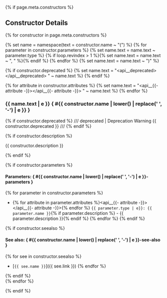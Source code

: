 {% if page.meta.constructors %}
## Constructor Details

{% for constructor in page.meta.constructors %}
<div class="api-detail" markdown>

{% set name = namespace(text = constructor.name ~ "(") %}
{% for parameter in constructor.parameters %}
  {% set name.text = name.text ~ parameter.type %}
  {% if loop.revindex > 1 %}{% set name.text = name.text ~ ", " %}{% endif %}
{% endfor %}
{% set name.text = name.text ~ ")" %}

{% if constructor.deprecated %}
  {% set name.text = "<api__deprecated></api__deprecated> " ~ name.text %}
{% endif %}

{% for attribute in constructor.attributes %}
  {% set name.text = "<api__{{- attribute -}}></api__{{- attribute -}}> " ~ name.text %}
{% endfor %}

### {{ name.text | e }} { #{{ constructor.name | lower() | replace(' ', '-') | e }} }

{% if constructor.deprecated %}
/// deprecated | Deprecation Warning
{{ constructor.deprecated }}
///
{% endif %}

{% if constructor.description %}
<p class="api-detail__description">

{{ constructor.description }}

</p>
{% endif %}

{% if constructor.parameters %}
#### Parameters: { #{{ constructor.name | lower() | replace(' ', '-') | e }}-parameters }

{% for parameter in constructor.parameters %}
- {% for attribute in parameter.attributes %}<api__{{- attribute -}}></api__{{- attribute -}}>{% endfor %} `{{ parameter.type | e}}: {{ parameter.name }}`{% if parameter.description %} - {{ parameter.description }}{% endif %}
{% endfor %}
{% endif %}

{% if constructor.seealso %}
#### See also: { #{{ constructor.name | lower() | replace(' ', '-') | e }}-see-also }

<div class="api-detail__description" markdown>

{% for see in constructor.seealso %}
- [`{{ see.name }}`]({{ see.link }})
{% endfor %}

</div> 
{% endif %}

</div>
{% endfor %}

{% endif %}